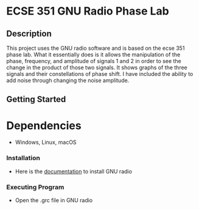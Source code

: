 # ECSE 351 GNU Radio Phase Lab

## Description
This project uses the GNU radio software and is based on the ecse 351 phase lab. What it essentially does is it allows the manipulation of the
phase, frequency, and amplitude of signals 1 and 2 in order to see the change in the product of those two signals. It shows graphs of
the three signals and their constellations of phase shift. I have included the ability to add noise through changing the noise amplitude.

## Getting Started

# Dependencies
* Windows, Linux, macOS

### Installation
* Here is the [documentation](https://wiki.gnuradio.org/index.php/InstallingGR) to install GNU radio

### Executing Program
* Open the .grc file in GNU radio
